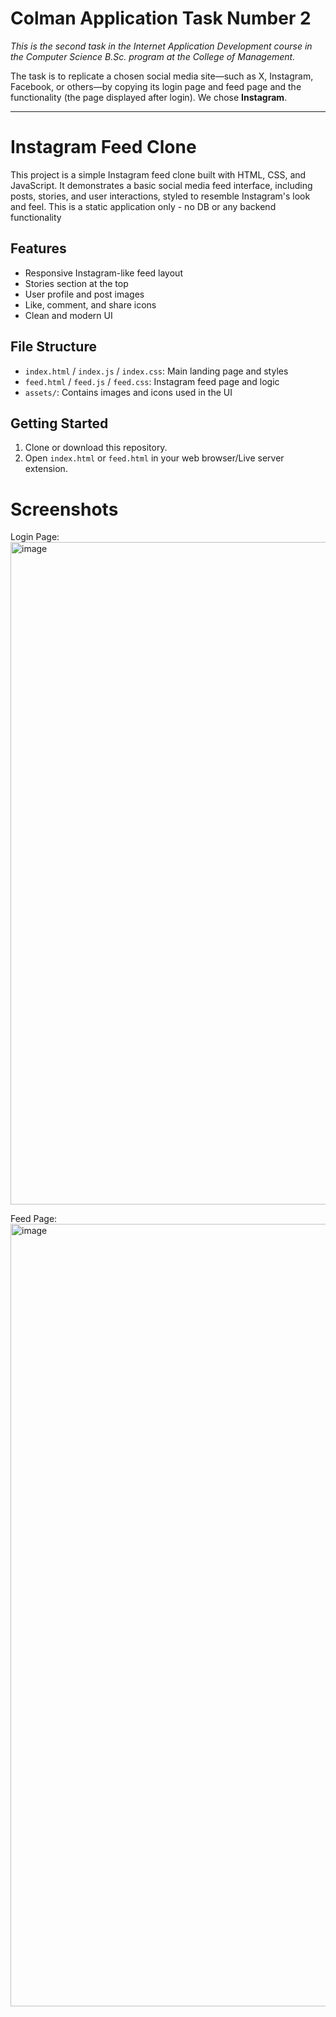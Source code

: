 # Colman Application Task Number 2

*This is the second task in the Internet Application Development course in the Computer Science B.Sc. program at the College of Management.*

The task is to replicate a chosen social media site—such as X, Instagram, Facebook, or others—by copying its login page and feed page and the functionality (the page displayed after login). We chose **Instagram**.

---

# Instagram Feed Clone

This project is a simple Instagram feed clone built with HTML, CSS, and JavaScript. It demonstrates a basic social media feed interface, including posts, stories, and user interactions, styled to resemble Instagram's look and feel.
This is a static application only - no DB or any backend functionality 

## Features
- Responsive Instagram-like feed layout
- Stories section at the top
- User profile and post images
- Like, comment, and share icons
- Clean and modern UI

## File Structure
- `index.html` / `index.js` / `index.css`: Main landing page and styles
- `feed.html` / `feed.js` / `feed.css`: Instagram feed page and logic
- `assets/`: Contains images and icons used in the UI

## Getting Started
1. Clone or download this repository.
2. Open `index.html` or `feed.html` in your web browser/Live server extension.

# Screenshots
Login Page:
<img width="1863" height="1060" alt="image" src="https://github.com/user-attachments/assets/029c7771-82a4-4bfc-87a0-3f46ea2352cd" />

Feed Page:
<img width="2511" height="1252" alt="image" src="https://github.com/user-attachments/assets/fbac9132-8272-4ac9-ad45-dac279ed2f49" />

